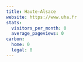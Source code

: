 ```yaml
---
title: Haute-Alsace
website: https://www.uha.fr
stats:
  visitors_per_month: 0
  average_pageviews: 0
carbon:
  home: 0
  legal: 0
---
```

